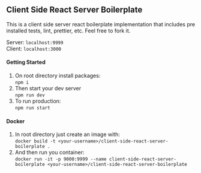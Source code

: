 ## Client Side React Server Boilerplate
This is a client side server react boilerplate implementation that includes pre installed tests, lint, prettier, etc. Feel free to fork it.<br>

Server: `localhost:9999`<br>
Client: `localhost:3000`

#### Getting Started
1. On root directory install packages:<br>
`npm i`
2. Then start your dev server<br>
`npm run dev`
3. To run production:<br>
`npm run start`

#### Docker
1. In root directory just create an image with:<br>
`docker build -t <your-username>/client-side-react-server-boilerplate .`
2. And then run you container:<br>
`docker run -it -p 9000:9999 --name client-side-react-server-boilerplate <your-username>/client-side-react-server-boilerplate
`
